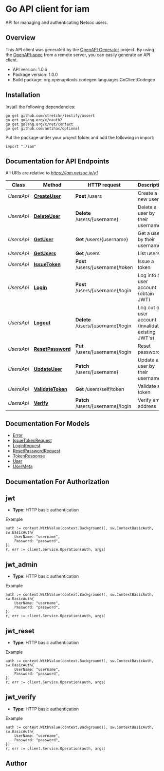 # Go API client for iam

API for managing and authenticating Netsoc users.


## Overview
This API client was generated by the [OpenAPI Generator](https://openapi-generator.tech) project.  By using the [OpenAPI-spec](https://www.openapis.org/) from a remote server, you can easily generate an API client.

- API version: 1.0.6
- Package version: 1.0.0
- Build package: org.openapitools.codegen.languages.GoClientCodegen

## Installation

Install the following dependencies:

```shell
go get github.com/stretchr/testify/assert
go get golang.org/x/oauth2
go get golang.org/x/net/context
go get github.com/antihax/optional
```

Put the package under your project folder and add the following in import:

```golang
import "./iam"
```

## Documentation for API Endpoints

All URIs are relative to *https://iam.netsoc.ie/v1*

Class | Method | HTTP request | Description
------------ | ------------- | ------------- | -------------
*UsersApi* | [**CreateUser**](docs/UsersApi.md#createuser) | **Post** /users | Create a new user
*UsersApi* | [**DeleteUser**](docs/UsersApi.md#deleteuser) | **Delete** /users/{username} | Delete a user by their username
*UsersApi* | [**GetUser**](docs/UsersApi.md#getuser) | **Get** /users/{username} | Get a user by their username
*UsersApi* | [**GetUsers**](docs/UsersApi.md#getusers) | **Get** /users | List users
*UsersApi* | [**IssueToken**](docs/UsersApi.md#issuetoken) | **Post** /users/{username}/token | Issue a token
*UsersApi* | [**Login**](docs/UsersApi.md#login) | **Post** /users/{username}/login | Log into a user account (obtain JWT)
*UsersApi* | [**Logout**](docs/UsersApi.md#logout) | **Delete** /users/{username}/login | Log out of a user account (invalidate existing JWT&#39;s) 
*UsersApi* | [**ResetPassword**](docs/UsersApi.md#resetpassword) | **Put** /users/{username}/login | Reset password
*UsersApi* | [**UpdateUser**](docs/UsersApi.md#updateuser) | **Patch** /users/{username} | Update a user by their username
*UsersApi* | [**ValidateToken**](docs/UsersApi.md#validatetoken) | **Get** /users/self/token | Validate a token
*UsersApi* | [**Verify**](docs/UsersApi.md#verify) | **Patch** /users/{username}/login | Verify email address


## Documentation For Models

 - [Error](docs/Error.md)
 - [IssueTokenRequest](docs/IssueTokenRequest.md)
 - [LoginRequest](docs/LoginRequest.md)
 - [ResetPasswordRequest](docs/ResetPasswordRequest.md)
 - [TokenResponse](docs/TokenResponse.md)
 - [User](docs/User.md)
 - [UserMeta](docs/UserMeta.md)


## Documentation For Authorization



## jwt

- **Type**: HTTP basic authentication

Example

```golang
auth := context.WithValue(context.Background(), sw.ContextBasicAuth, sw.BasicAuth{
    UserName: "username",
    Password: "password",
})
r, err := client.Service.Operation(auth, args)
```


## jwt_admin

- **Type**: HTTP basic authentication

Example

```golang
auth := context.WithValue(context.Background(), sw.ContextBasicAuth, sw.BasicAuth{
    UserName: "username",
    Password: "password",
})
r, err := client.Service.Operation(auth, args)
```


## jwt_reset

- **Type**: HTTP basic authentication

Example

```golang
auth := context.WithValue(context.Background(), sw.ContextBasicAuth, sw.BasicAuth{
    UserName: "username",
    Password: "password",
})
r, err := client.Service.Operation(auth, args)
```


## jwt_verify

- **Type**: HTTP basic authentication

Example

```golang
auth := context.WithValue(context.Background(), sw.ContextBasicAuth, sw.BasicAuth{
    UserName: "username",
    Password: "password",
})
r, err := client.Service.Operation(auth, args)
```



## Author



